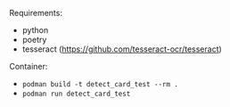 Requirements:

- python
- poetry
- tesseract (https://github.com/tesseract-ocr/tesseract)

Container:
- `podman build -t detect_card_test --rm .`
- `podman run detect_card_test`
